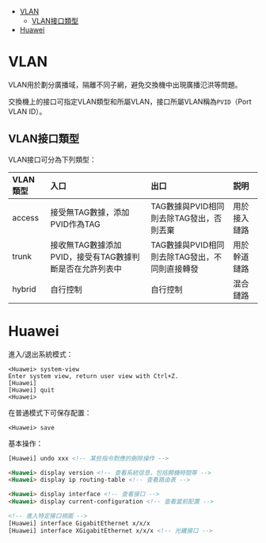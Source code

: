 <!-- TOC -->

- [VLAN](#vlan)
	- [VLAN接口類型](#vlan接口類型)
- [Huawei](#huawei)

<!-- /TOC -->



# VLAN
VLAN用於劃分廣播域，隔離不同子網，避免交換機中出現廣播氾洪等問題。

交換機上的接口可指定VLAN類型和所屬VLAN，接口所屬VLAN稱為`PVID`（Port VLAN ID）。

## VLAN接口類型
VLAN接口可分為下列類型：

| VLAN類型 | 入口 | 出口 | 説明 |
| :- | :- | :- | :- |
| access | 接受無TAG數據，添加PVID作為TAG | TAG數據與PVID相同則去除TAG發出，否則丟棄 | 用於接入鏈路 |
| trunk | 接收無TAG數據添加PVID，接受有TAG數據判斷是否在允許列表中 | TAG數據與PVID相同則去除TAG發出，不同則直接轉發 | 用於幹道鏈路 |
| hybrid | 自行控制 | 自行控制 | 混合鏈路 |



# Huawei
進入/退出系統模式：

```
<Huawei> system-view
Enter system view, return user view with Ctrl+Z.
[Huawei]
[Huawei] quit
<Huawei>
```

在普通模式下可保存配置：

```
<Huawei> save
```

基本操作：

```html
[Huawei] undo xxx <!-- 某些指令對應的刪除操作 -->

<Huawei> display version <!-- 查看系統信息，包括開機時間等 -->
<Huawei> display ip routing-table <!-- 查看路由表 -->

<Huawei> display interface <!-- 查看接口 -->
<Huawei> display current-configuration <!-- 查看當前配置 -->

<!-- 進入特定接口視圖 -->
[Huawei] interface GigabitEthernet x/x/x
[Huawei] interface XGigabitEthernet x/x/x <!-- 光纖接口 -->
```
